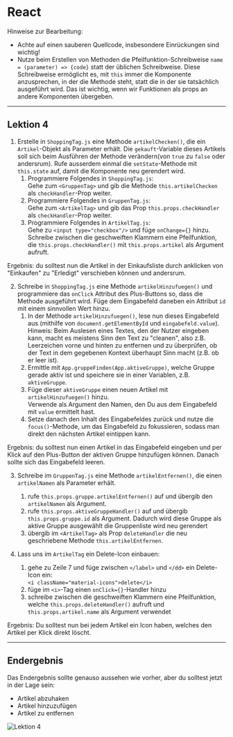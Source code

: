 # React
Hinweise zur Bearbeitung:
- Achte auf einen sauberen Quellcode, insbesondere Einrückungen sind wichtig!
- Nutze beim Erstellen von Methoden die Pfeilfunktion-Schreibweise `name = (parameter) => {code}` statt der üblichen Schreibweise.
  Diese Schreibweise ermöglicht es, mit `this` immer die Komponente anzusprechen, in der die Methode steht, statt die in
  der sie tatsächlich ausgeführt wird. Das ist wichtig, wenn wir Funktionen als props an andere Komponenten übergeben.
---

## Lektion 4
1. Erstelle in `ShoppingTag.js`  eine Methode `artikelChecken()`, die ein `Artikel`-Objekt als Parameter erhält.
Die `gekauft`-Variable dieses Artikels soll sich beim Ausführen der Methode verändern(von `true` zu `false` oder
andersrum). Rufe ausserdem einmal die `setState`-Methode mit `this.state` auf, damit die Komponente neu
gerendert wird. 
   1. Programmiere Folgendes in `ShoppingTag.js`:  
      Gehe zum `<GruppenTag>` und gib die Methode `this.artikelChecken` als `checkHandler`-Prop weiter.
   2. Programmiere Folgendes in `GruppenTag.js`:  
      Gehe zum `<ArtikelTag>` und gib das Prop `this.props.checkHandler` als `checkHandler`-Prop weiter.
   3. Programmiere Folgendes in `ArtikelTag.js`:  
      Gehe zu `<input type="checkbox"/>` und füge `onChange={}` hinzu. Schreibe zwischen die geschweiften Klammern eine Pfeilfunktion, 
      die `this.props.checkHandler()` mit `this.props.artikel` als Argument aufruft.

Ergebnis: du solltest nun die Artikel in der Einkaufsliste durch anklicken von "Einkaufen" zu "Erledigt" verschieben
können und andersrum.

2. Schreibe in `ShoppingTag.js` eine Methode `artikelHinzufuegen()` und programmiere das `onClick` Attribut des
Plus-Buttons so, dass die Methode ausgeführt wird. Füge dem Eingabefeld daneben ein Attribut `id` mit einem
sinnvollen Wert hinzu. 
   1. In der Methode `artikelHinzufuegen()`, lese nun dieses Eingabefeld aus (mithilfe von `document.getElementById` und `eingabefeld.value`). 
   Hinweis: Beim Auslesen eines Textes, den der Nutzer eingeben kann, macht es meistens Sinn den Text zu "cleanen",
   also z.B. Leerzeichen vorne und hinten zu entfernen und zu überprüfen, ob der Text in dem gegebenen Kontext überhaupt
   Sinn macht (z.B. ob er leer ist).
   2. Ermittle mit `App.gruppeFinden(App.aktiveGruppe)`, welche Gruppe gerade aktiv ist und speichere sie in einer
   Variablen, z.B. `aktiveGruppe`. 
   3. Füge dieser `aktiveGruppe` einen neuen Artikel mit `artikelHinzufuegen()` hinzu.  
   Verwende als Argument den Namen, den Du aus dem Eingabefeld mit `value` ermittelt hast. 
   4. Setze danach den Inhalt des Eingabefeldes zurück und nutze die `focus()`-Methode, um das Eingabefeld zu fokussieren, 
   sodass man direkt den nächsten Artikel eintippen kann.

Ergebnis: du solltest nun einen Artikel in das Eingabefeld eingeben und per Klick auf den Plus-Button der aktiven Gruppe
hinzufügen können. Danach sollte sich das Eingabefeld leeren.

3. Schreibe im `GruppenTag.js` eine Methode `artikelEntfernen()`, die einen `artikelNamen` als Parameter erhält.
   1. rufe `this.props.gruppe.artikelEntfernen()` auf und übergib den `artikelNamen` als Argument.
   2. rufe `this.props.aktiveGruppeHandler()` auf und übergib `this.props.gruppe.id` als Argument. Dadurch wird diese Gruppe als aktive Gruppe ausgewählt die Gruppenliste wird neu gerendert
   3. übergib im `<ArtikelTag>` als Prop `deleteHandler` die neu geschriebene Methode `this.artikelEntfernen`.
   
4. Lass uns im `ArtikelTag` ein Delete-Icon einbauen:
   1. gehe zu Zeile 7 und füge zwischen `</label>` und `</dd>` ein Delete-Icon ein:  
      `<i className="material-icons">delete</i>`
   2. füge im `<i>`-Tag einen `onClick={}`-Handler hinzu
   3. schreibe zwischen die geschweiften Klammern eine Pfeilfunktion, welche  `this.props.deleteHandler()` aufruft und `this.props.artikel.name` als Argument verwendet

Ergebnis: Du solltest nun bei jedem Artikel ein Icon haben, welches den Artikel per Klick direkt löscht.

---

## Endergebnis

Das Endergebnis sollte genauso aussehen wie vorher, aber du solltest jetzt in der Lage sein:

- Artikel abzuhaken
- Artikel hinzuzufügen
- Artikel zu entfernen

![Lektion 4](../../img/lösungsBilder/lektion4.png)